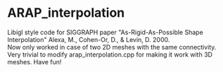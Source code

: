 # ARAP_interpolation
Libigl style code for SIGGRAPH paper "As-Rigid-As-Possible Shape Interpolation" Alexa, M., Cohen-Or, D., & Levin, D. 2000.    
Now only worked in case of two 2D meshes with the same connectivity.   
Very trivial to modify arap_interpolation.cpp for making it work with 3D meshes. Have fun!

